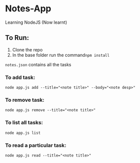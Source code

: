 # Notes-App
Learning NodeJS
(Now learnt)

## To Run:

1. Clone the repo
2. In the base folder run the command`npm install`

`notes.json` contains all the tasks

### To add task:

`node app.js add --title="<note title>" --body="<note desp>"`

### To remove task:

`node app.js remove --title="<note title>"`

### To list all tasks:

`node app.js list`

### To read a particular task:

`node app.js read --title="<note title>"`
